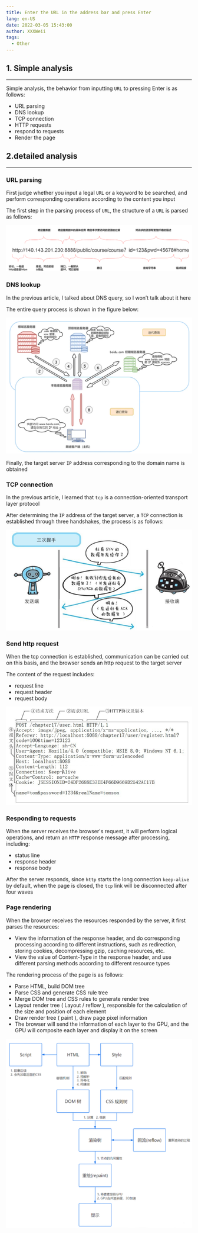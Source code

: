 ```yaml
---
title: Enter the URL in the address bar and press Enter
lang: en-US
date: 2022-03-05 15:43:00
author: XXXWeii
tags:
  - Other
---
```


## 1. Simple analysis

---

Simple analysis, the behavior from inputting `URL` to pressing Enter is as follows:

- URL parsing
- DNS lookup
- TCP connection
- HTTP requests
- respond to requests
- Render the page

## 2.detailed analysis

---

### URL parsing

First judge whether you input a legal `URL` or a keyword to be searched, and perform corresponding operations according to the content you input

The first step in the parsing process of `URL`, the structure of a `URL` is parsed as follows:

![url structure analysis](./images/url.png "url structure analysis")

### DNS lookup

In the previous article, I talked about DNS query, so I won’t talk about it here

The entire query process is shown in the figure below:

![DNS query](./images/dns-query.png "DNS query")

Finally, the target server `IP` address corresponding to the domain name is obtained

### TCP connection

In the previous article, I learned that `tcp` is a connection-oriented transport layer protocol

After determining the `IP` address of the target server, a `TCP` connection is established through three handshakes, the process is as follows:

![TCP Connection](./images/tcp.png "TCP Connection")

### Send http request

When the tcp connection is established, communication can be carried out on this basis, and the browser sends an http request to the target server

The content of the request includes:

- request line
- request header
- request body

![HTTP-request](./images/http-request.png "HTTP-request")

### Responding to requests

When the server receives the browser's request, it will perform logical operations, and return an `HTTP` response message after processing, including:

- status line
- response header
- response body

After the server responds, since `http` starts the long connection `keep-alive` by default, when the page is closed, the `tcp` link will be disconnected after four waves

### Page rendering

When the browser receives the resources responded by the server, it first parses the resources:

- View the information of the response header, and do corresponding processing according to different instructions, such as redirection, storing cookies, decompressing gzip, caching resources, etc.
- View the value of Content-Type in the response header, and use different parsing methods according to different resource types

The rendering process of the page is as follows:

- Parse HTML, build DOM tree
- Parse CSS and generate CSS rule tree
- Merge DOM tree and CSS rules to generate render tree
- Layout render tree ( Layout / reflow ), responsible for the calculation of the size and position of each element
- Draw render tree ( paint ), draw page pixel information
- The browser will send the information of each layer to the GPU, and the GPU will composite each layer and display it on the screen

![Page Render](./images/page-render.png "Page Render")
